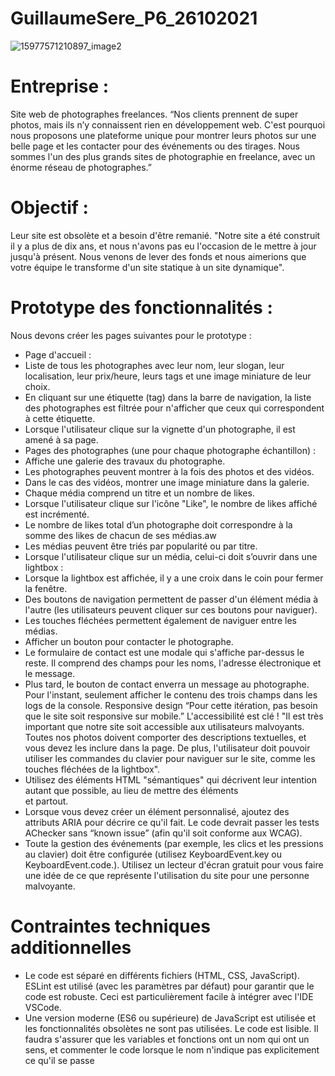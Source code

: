 # GuillaumeSere_P6_26102021

![15977571210897_image2](https://user-images.githubusercontent.com/75996200/144131999-51207c4b-6d9e-433b-b70d-b44de9467ba6.png)

# Entreprise :
Site web de photographes freelances.
“Nos clients prennent de super photos, mais ils n’y connaissent rien en
développement web. C'est pourquoi nous proposons une plateforme unique pour
montrer leurs photos sur une belle page et les contacter pour des événements ou
des tirages. Nous sommes l'un des plus grands sites de photographie en freelance,
avec un énorme réseau de photographes.”
# Objectif :
Leur site est obsolète et a besoin d'être remanié.
"Notre site a été construit il y a plus de dix ans, et nous n'avons pas eu l'occasion de
le mettre à jour jusqu'à présent. Nous venons de lever des fonds et nous aimerions
que votre équipe le transforme d'un site statique à un site dynamique".
# Prototype des fonctionnalités :
Nous devons créer les pages suivantes pour le prototype :
- Page d'accueil :
- Liste de tous les photographes avec leur nom, leur slogan, leur
localisation, leur prix/heure, leurs tags et une image miniature de leur
choix.
- En cliquant sur une étiquette (tag) dans la barre de navigation, la liste
des photographes est filtrée pour n'afficher que ceux qui
correspondent à cette étiquette.
- Lorsque l'utilisateur clique sur la vignette d'un photographe, il est
amené à sa page.
- Pages des photographes (une pour chaque photographe échantillon) :
- Affiche une galerie des travaux du photographe.
- Les photographes peuvent montrer à la fois des photos et des vidéos.
- Dans le cas des vidéos, montrer une image miniature dans la
galerie.
- Chaque média comprend un titre et un nombre de likes.
- Lorsque l'utilisateur clique sur l'icône "Like", le nombre de likes
affiché est incrémenté.
- Le nombre de likes total d’un photographe doit correspondre à la
somme des likes de chacun de ses médias.aw
- Les médias peuvent être triés par popularité ou par titre.
- Lorsque l'utilisateur clique sur un média, celui-ci doit s’ouvrir dans une
lightbox :
- Lorsque la lightbox est affichée, il y a une croix dans le coin pour
fermer la fenêtre.
- Des boutons de navigation permettent de passer d'un élément
média à l'autre (les utilisateurs peuvent cliquer sur ces boutons
pour naviguer).
- Les touches fléchées permettent également de naviguer entre
les médias.
- Afficher un bouton pour contacter le photographe.
- Le formulaire de contact est une modale qui s'affiche par-dessus
le reste.
Il comprend des champs pour les noms, l'adresse électronique et
le message.
- Plus tard, le bouton de contact enverra un message au
photographe. Pour l'instant, seulement afficher le contenu des
trois champs dans les logs de la console.
Responsive design
“Pour cette itération, pas besoin que le site soit responsive sur mobile.”
L'accessibilité est clé !
"Il est très important que notre site soit accessible aux utilisateurs malvoyants.
Toutes nos photos doivent comporter des descriptions textuelles, et vous devez les
inclure dans la page. De plus, l'utilisateur doit pouvoir utiliser les commandes du
clavier pour naviguer sur le site, comme les touches fléchées de la lightbox".
- Utilisez des éléments HTML "sémantiques" qui décrivent leur intention autant
que possible, au lieu de mettre des éléments <div> et <span> partout.
- Lorsque vous devez créer un élément personnalisé, ajoutez des attributs ARIA
pour décrire ce qu'il fait.
Le code devrait passer les tests AChecker sans “known issue” (afin qu'il soit
conforme aux WCAG).
- Toute la gestion des événements (par exemple, les clics et les pressions au
clavier) doit être configurée (utilisez KeyboardEvent.key ou
KeyboardEvent.code.).
 Utilisez un lecteur d'écran gratuit pour vous faire une idée de ce que
représente l'utilisation du site pour une personne malvoyante.
# Contraintes techniques additionnelles
- Le code est séparé en différents fichiers (HTML, CSS, JavaScript).
 ESLint est utilisé (avec les paramètres par défaut) pour garantir que le
code est robuste. Ceci est particulièrement facile à intégrer avec l'IDE
VSCode.
- Une version moderne (ES6 ou supérieure) de JavaScript est utilisée et
les fonctionnalités obsolètes ne sont pas utilisées.
Le code est lisible. Il faudra s'assurer que les variables et fonctions ont
un nom qui ont un sens, et commenter le code lorsque le nom
n'indique pas explicitement ce qu'il se passe
